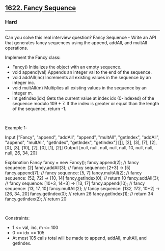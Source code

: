 <h2><a href="https://leetcode.com/problems/fancy-sequence/">1622. Fancy Sequence</a></h2><h3>Hard</h3><hr>Can you solve this real interview question? Fancy Sequence - Write an API that generates fancy sequences using the append, addAll, and multAll operations.

Implement the Fancy class:

 * Fancy() Initializes the object with an empty sequence.
 * void append(val) Appends an integer val to the end of the sequence.
 * void addAll(inc) Increments all existing values in the sequence by an integer inc.
 * void multAll(m) Multiplies all existing values in the sequence by an integer m.
 * int getIndex(idx) Gets the current value at index idx (0-indexed) of the sequence modulo 109 + 7. If the index is greater or equal than the length of the sequence, return -1.

 

Example 1:


Input
["Fancy", "append", "addAll", "append", "multAll", "getIndex", "addAll", "append", "multAll", "getIndex", "getIndex", "getIndex"]
[[], [2], [3], [7], [2], [0], [3], [10], [2], [0], [1], [2]]
Output
[null, null, null, null, null, 10, null, null, null, 26, 34, 20]

Explanation
Fancy fancy = new Fancy();
fancy.append(2);   // fancy sequence: [2]
fancy.addAll(3);   // fancy sequence: [2+3] -> [5]
fancy.append(7);   // fancy sequence: [5, 7]
fancy.multAll(2);  // fancy sequence: [5*2, 7*2] -> [10, 14]
fancy.getIndex(0); // return 10
fancy.addAll(3);   // fancy sequence: [10+3, 14+3] -> [13, 17]
fancy.append(10);  // fancy sequence: [13, 17, 10]
fancy.multAll(2);  // fancy sequence: [13*2, 17*2, 10*2] -> [26, 34, 20]
fancy.getIndex(0); // return 26
fancy.getIndex(1); // return 34
fancy.getIndex(2); // return 20


 

Constraints:

 * 1 <= val, inc, m <= 100
 * 0 <= idx <= 105
 * At most 105 calls total will be made to append, addAll, multAll, and getIndex.